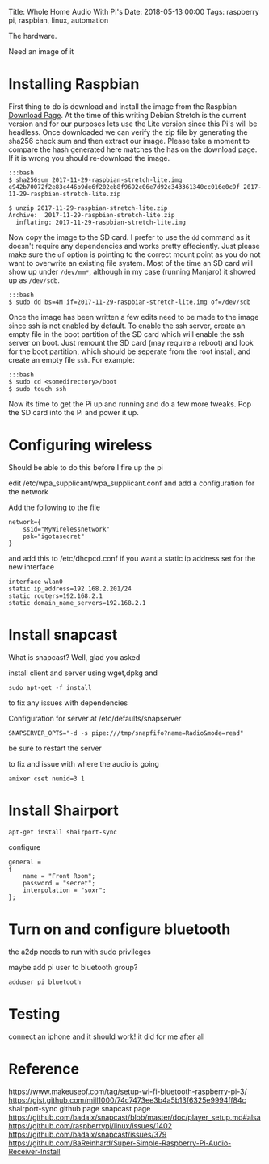 Title: Whole Home Audio With PI's
Date: 2018-05-13 00:00
Tags:  raspberry pi, raspbian, linux, automation

The hardware. 

Need an image of it


# Installing Raspbian

First thing to do is download and install the image from the Raspbian [Download Page](https://www.raspberrypi.org/downloads/raspbian/).  At the time of this writing Debian Stretch is the current version and for our purposes lets use the Lite version since this Pi's will be headless. Once downloaded we can verify the zip file by generating the sha256 check sum and then extract our image. Please take a moment to compare the hash generated here matches the has on the download page.  If it is wrong you should re-download the image.

    :::bash
    $ sha256sum 2017-11-29-raspbian-stretch-lite.img 
    e942b70072f2e83c446b9de6f202eb8f9692c06e7d92c343361340cc016e0c9f 2017-11-29-raspbian-stretch-lite.zip

    $ unzip 2017-11-29-raspbian-stretch-lite.zip
    Archive:  2017-11-29-raspbian-stretch-lite.zip
      inflating: 2017-11-29-raspbian-stretch-lite.img  


Now copy the image to the SD card.  I prefer to use the `dd` command as it doesn't require any dependencies and works pretty effeciently.  Just please make sure the `of` option is pointing to the correct mount point as you do not want to overwrite an existing file system.  Most of the time an SD card will show up under `/dev/mm*`, although in my case (running Manjaro) it showed up as `/dev/sdb`.

    :::bash
    $ sudo dd bs=4M if=2017-11-29-raspbian-stretch-lite.img of=/dev/sdb

Once the image has been written a few edits need to be made to the image since ssh is not enabled by default. To enable the ssh server, create an empty file in the boot partition of the SD card which will enable the ssh server on boot. Just remount the SD card (may require a reboot) and look for the boot partition, which should be seperate from the root install, and create an empty file `ssh`. For example:

    :::bash
    $ sudo cd <somedirectory>/boot
    $ sudo touch ssh

Now its time to get the Pi up and running and do a few more tweaks.  Pop the SD card into the Pi and power it up.

# Configuring wireless

Should be able to do this before I fire up the pi

edit /etc/wpa_supplicant/wpa_supplicant.conf and add a configuration for the network

Add the following to the file

    network={
        ssid="MyWirelessnetwork"
        psk="igotasecret"
    }

and add this to /etc/dhcpcd.conf if you want a static ip address set for the new interface

    interface wlan0
    static ip_address=192.168.2.201/24
    static routers=192.168.2.1
    static domain_name_servers=192.168.2.1


# Install snapcast

What is snapcast?  Well, glad you asked

install client and server using wget,dpkg and 

    sudo apt-get -f install

to fix any issues with dependencies

Configuration for server at /etc/defaults/snapserver
   
    SNAPSERVER_OPTS="-d -s pipe:///tmp/snapfifo?name=Radio&mode=read"

be sure to restart the server


to fix and issue with where the audio is going

    amixer cset numid=3 1

# Install Shairport

	apt-get install shairport-sync

configure

	general =
	{
		name = "Front Room";
		password = "secret";
		interpolation = "soxr";
	};

# Turn on and configure bluetooth

the a2dp needs to run with sudo privileges

maybe add pi user to bluetooth group?

	adduser pi bluetooth




# Testing

connect an iphone and it should work!
it did for me after all

# Reference

https://www.makeuseof.com/tag/setup-wi-fi-bluetooth-raspberry-pi-3/
https://gist.github.com/mill1000/74c7473ee3b4a5b13f6325e9994ff84c
shairport-sync github page
snapcast page
https://github.com/badaix/snapcast/blob/master/doc/player_setup.md#alsa
https://github.com/raspberrypi/linux/issues/1402
https://github.com/badaix/snapcast/issues/379
https://github.com/BaReinhard/Super-Simple-Raspberry-Pi-Audio-Receiver-Install
